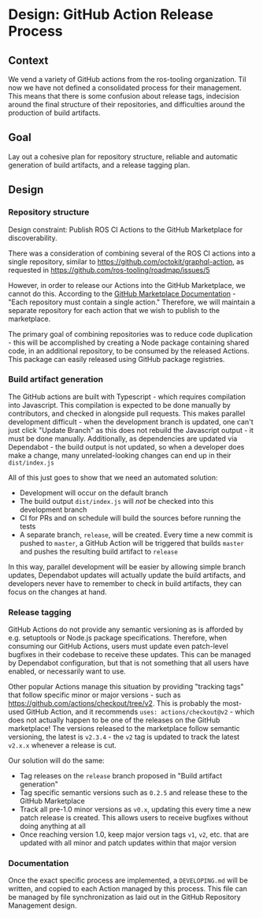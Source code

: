 # Design: GitHub Action Release Process

## Context

We vend a variety of GitHub actions from the ros-tooling organization.
Til now we have not defined a consolidated process for their management.
This means that there is some confusion about release tags, indecision around the final structure of their repositories, and difficulties around the production of build artifacts.

## Goal

Lay out a cohesive plan for repository structure, reliable and automatic generation of build artifacts, and a release tagging plan.

## Design

### Repository structure

Design constraint: Publish ROS CI Actions to the GitHub Marketplace for discoverability.

There was a consideration of combining several of the ROS CI actions into a single repository, similar to https://github.com/octokit/graphql-action, as requested in https://github.com/ros-tooling/roadmap/issues/5

However, in order to release our Actions into the GitHub Marketplace, we cannot do this.
According to the [GitHub Marketplace Documentation](https://docs.github.com/en/free-pro-team@latest/actions/creating-actions/publishing-actions-in-github-marketplace) - "Each repository must contain a single action."
Therefore, we will maintain a separate repository for each action that we wish to publish to the marketplace.

The primary goal of combining repositories was to reduce code duplication - this will be accomplished by creating a Node package containing shared code, in an additional repository, to be consumed by the released Actions. This package can easily released using GitHub package registries.

### Build artifact generation

The GitHub actions are built with Typescript - which requires compilation into Javascript.
This compilation is expected to be done manually by contributors, and checked in alongside pull requests.
This makes parallel development difficult - when the development branch is updated, one can't just click "Update Branch" as this does not rebuild the Javascript output - it must be done manually.
Additionally, as dependencies are updated via Dependabot - the build output is not updated, so when a developer does make a change, many unrelated-looking changes can end up in their `dist/index.js`

All of this just goes to show that we need an automated solution:

* Development will occur on the default branch
* The build output `dist/index.js` will _not_ be checked into this development branch
* CI for PRs and on schedule will build the sources before running the tests
* A separate branch, `release`, will be created. Every time a new commit is pushed to `master`, a GitHub Action will be triggered that builds `master` and pushes the resulting build artifact to `release`

In this way, parallel development will be easier by allowing simple branch updates, Dependabot updates will actually update the build artifacts, and developers never have to remember to check in build artifacts, they can focus on the changes at hand.

### Release tagging

GitHub Actions do not provide any semantic versioning as is afforded by e.g. setuptools or Node.js package specifications.
Therefore, when consuming our GitHub Actions, users must update even patch-level bugfixes in their codebase to receive these updates.
This can be managed by Dependabot configuration, but that is not something that all users have enabled, or necessarily want to use.

Other popular Actions manage this situation by providing "tracking tags" that follow specific minor or major versions - such as https://github.com/actions/checkout/tree/v2.
This is probably the most-used GitHub Action, and it recommends `uses: actions/checkout@v2` - which does not actually happen to be one of the releases on the GitHub marketplace! The versions released to the marketplace follow semantic versioning, the latest is `v2.3.4` - the `v2` tag is updated to track the latest `v2.x.x` whenever a release is cut.

Our solution will do the same:
* Tag releases on the `release` branch proposed in "Build artifact generation"
* Tag specific semantic versions such as `0.2.5` and release these to the GitHub Marketplace
* Track all pre-1.0 minor versions as `v0.x`, updating this every time a new patch release is created. This allows users to receive bugfixes without doing anything at all
* Once reaching version 1.0, keep major version tags `v1`, `v2`, etc. that are updated with all minor and patch updates within that major version

### Documentation

Once the exact specific process are implemented, a `DEVELOPING.md` will be written, and copied to each Action managed by this process. This file can be managed by file synchronization as laid out in the GitHub Repository Management design.

